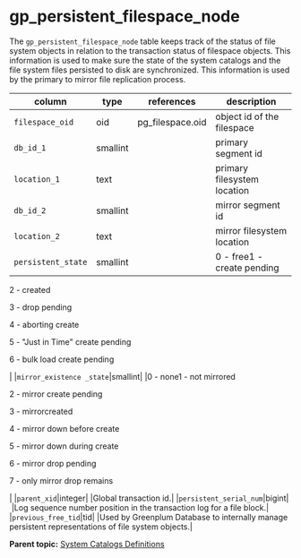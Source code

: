 # gp\_persistent\_filespace\_node 

The `gp_persistent_filespace_node` table keeps track of the status of file system objects in relation to the transaction status of filespace objects. This information is used to make sure the state of the system catalogs and the file system files persisted to disk are synchronized. This information is used by the primary to mirror file replication process.

|column|type|references|description|
|------|----|----------|-----------|
|`filespace_oid`|oid|pg\_filespace.oid|object id of the filespace|
|`db_id_1`|smallint| |primary segment id|
|`location_1`|text| |primary filesystem location|
|`db_id_2`|smallint| |mirror segment id|
|`location_2`|text| |mirror filesystem location|
|`persistent_state`|smallint| |0 - free1 - create pending

2 - created

3 - drop pending

4 - aborting create

5 - "Just in Time" create pending

6 - bulk load create pending

|
|`mirror_existence _state`|smallint| |0 - none1 - not mirrored

2 - mirror create pending

3 - mirrorcreated

4 - mirror down before create

5 - mirror down during create

6 - mirror drop pending

7 - only mirror drop remains

|
|`parent_xid`|integer| |Global transaction id.|
|`persistent_serial_num`|bigint| |Log sequence number position in the transaction log for a file block.|
|`previous_free_tid`|tid| |Used by Greenplum Database to internally manage persistent representations of file system objects.|

**Parent topic:** [System Catalogs Definitions](../system_catalogs/catalog_ref-html.html)

